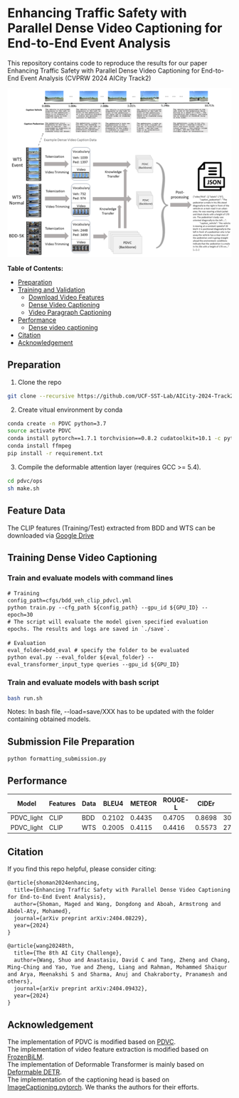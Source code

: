 # Enhancing Traffic Safety with Parallel Dense Video Captioning for End-to-End Event Analysis

This repository contains code to reproduce the results for our paper Enhancing Traffic Safety with Parallel Dense Video Captioning for End-to-End Event Analysis (CVPRW 2024 AICity Track2) 

<img src="https://github.com/UCF-SST-Lab/AICity-2024-Track2-CVPRW/blob/main/framework.png" width="600">


**Table of Contents:**
* [Preparation](#preparation)
* [Training and Validation](#training-and-validation)
  + [Download Video Features](#download-video-features)
  + [Dense Video Captioning](#dense-video-captioning)
  + [Video Paragraph Captioning](#video-paragraph-captioning)
* [Performance](#performance)
  + [Dense video captioning](#dense-video-captioning)
* [Citation](#citation)
* [Acknowledgement](#acknowledgement)



## Preparation

1. Clone the repo
```bash
git clone --recursive https://github.com/UCF-SST-Lab/AICity-2024-Track2-CVPRW
```

2. Create vitual environment by conda
```bash
conda create -n PDVC python=3.7
source activate PDVC
conda install pytorch==1.7.1 torchvision==0.8.2 cudatoolkit=10.1 -c pytorch
conda install ffmpeg
pip install -r requirement.txt
```

3. Compile the deformable attention layer (requires GCC >= 5.4). 
```bash
cd pdvc/ops
sh make.sh
```

## Feature Data

The CLIP features (Training/Test) extracted from BDD and WTS can be downloaded via [Google Drive](https://drive.google.com/drive/folders/1s1Q2I2JLNekhzMHE5z4km4qBD65gZ_Yo?usp=drive_link)


## Training Dense Video Captioning
### Train and evaluate models with command lines
```
# Training
config_path=cfgs/bdd_veh_clip_pdvcl.yml
python train.py --cfg_path ${config_path} --gpu_id ${GPU_ID} --epoch=30
# The script will evaluate the model given specified evaluation epochs. The results and logs are saved in `./save`.

# Evaluation
eval_folder=bdd_eval # specify the folder to be evaluated
python eval.py --eval_folder ${eval_folder} --eval_transformer_input_type queries --gpu_id ${GPU_ID}
```

### Train and evaluate models with bash script
```bash
bash run.sh
```
Notes: In bash file, --load=save/XXX has to be updated with the folder containing obtained models.


## Submission File Preparation
```
python formatting_submission.py
```


## Performance

|  Model | Features | Data |    BLEU4   | METEOR | ROUGE-L |  CIDEr | S2 |config_path |
|  ----  |  ----    |  ---- |   ----  |  ----  |  ----  |  ----  |  ---- | ---- |
| PDVC_light   | CLIP  | BDD |  0.2102 |	0.4435 |	0.4705 |	0.8698 | 30.2821 | cfgs/bdd_xxx_clip_pdvcl.yml |
| PDVC_light   | CLIP  | WTS | 0.2005 | 0.4115	| 0.4416 |	0.5573 | 27.7347| cfgs/train_wts_xxx_xxx_pdvcl_finetune.yml |

## Citation
If you find this repo helpful, please consider citing:
```
@article{shoman2024enhancing,
  title={Enhancing Traffic Safety with Parallel Dense Video Captioning for End-to-End Event Analysis},
  author={Shoman, Maged and Wang, Dongdong and Aboah, Armstrong and Abdel-Aty, Mohamed},
  journal={arXiv preprint arXiv:2404.08229},
  year={2024}
}
```
```
@article{wang20248th,
  title={The 8th AI City Challenge},
  author={Wang, Shuo and Anastasiu, David C and Tang, Zheng and Chang, Ming-Ching and Yao, Yue and Zheng, Liang and Rahman, Mohammed Shaiqur and Arya, Meenakshi S and Sharma, Anuj and Chakraborty, Pranamesh and others},
  journal={arXiv preprint arXiv:2404.09432},
  year={2024}
}
```

## Acknowledgement

The implementation of PDVC is modified based on [PDVC](https://github.com/ttengwang/PDVC). <br>
The implementation of video feature extraction is modified based on [FrozenBiLM](https://github.com/antoyang/FrozenBiLM). <br>
The implementation of Deformable Transformer is mainly based on [Deformable DETR](https://github.com/fundamentalvision/Deformable-DETR). <br>
The implementation of the captioning head is based on [ImageCaptioning.pytorch](https://github.com/ruotianluo/ImageCaptioning.pytorch).
We thanks the authors for their efforts.
